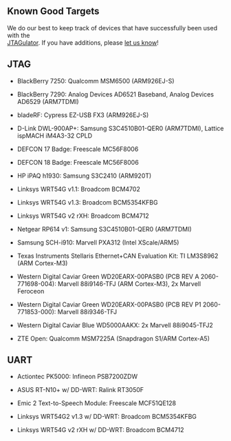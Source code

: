 Known Good Targets
-------------------

We do our best to keep track of devices that have successfully been used with the  
[JTAGulator][1]. If you have additions, please [let us know][2]!


JTAG
----

* BlackBerry 7250: Qualcomm MSM6500 (ARM926EJ-S)

* BlackBerry 7290: Analog Devices AD6521 Baseband, Analog Devices AD6529 (ARM7TDMI)

* bladeRF: Cypress EZ-USB FX3 (ARM926EJ-S)

* D-Link DWL-900AP+: Samsung S3C4510B01-QER0 (ARM7TDMI), Lattice ispMACH iM4A3-32 CPLD

* DEFCON 17 Badge: Freescale MC56F8006

* DEFCON 18 Badge: Freescale MC56F8006

* HP iPAQ h1930: Samsung S3C2410 (ARM920T)

* Linksys WRT54G v1.1: Broadcom BCM4702

* Linksys WRT54G v1.3: Broadcom BCM5354KFBG

* Linksys WRT54G v2 rXH: Broadcom BCM4712

* Netgear RP614 v1: Samsung S3C4510B01-QER0 (ARM7TDMI)

* Samsung SCH-i910: Marvell PXA312 (Intel XScale/ARM5)

* Texas Instruments Stellaris Ethernet+CAN Evaluation Kit: TI LM3S8962 (ARM Cortex-M3)

* Western Digital Caviar Green WD20EARX-00PASB0 (PCB REV A 2060-771698-004): Marvell 88i9146-TFJ (ARM Cortex-M3), 2x Marvell Feroceon

* Western Digital Caviar Green WD20EARX-00PASB0 (PCB REV P1 2060-771853-000): Marvell 88i9346-TFJ

* Western Digital Caviar Blue WD5000AAKX: 2x Marvell 88i9045-TFJ2

* ZTE Open: Qualcomm MSM7225A (Snapdragon S1/ARM Cortex-A5)


UART
----

* Actiontec PK5000: Infineon PSB7200ZDW

* ASUS RT-N10+ w/ DD-WRT: Ralink RT3050F

* Emic 2 Text-to-Speech Module: Freescale MCF51QE128

* Linksys WRT54G2 v1.3 w/ DD-WRT: Broadcom BCM5354KFBG

* Linksys WRT54G v2 rXH w/ DD-WRT: Broadcom BCM4712


[1]: http://www.jtagulator.com
[2]: http://www.grandideastudio.com/contact/

